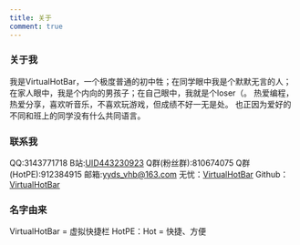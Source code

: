 ```yaml
---
title: 关于
comment: true
---
```


### 关于我

我是VirtualHotBar，一个极度普通的初中牲；在同学眼中我是个默默无言的人；在家人眼中，我是个内向的男孩子；在自己眼中，我就是个loser（。 
热爱编程，热爱分享，喜欢听音乐，不喜欢玩游戏，但成绩不好一无是处。 
也正因为爱好的不同和班上的同学没有什么共同语言。

### 联系我

QQ:3143771718 
B站:[UID443230923](https://space.bilibili.com/443230923) 
Q群(粉丝群):810674075 
Q群(HotPE):912384915 
邮箱:yyds_vhb@163.com
无忧：[VirtualHotBar](http://bbs.c3.wuyou.net/home.php?mod=space&uid=831301) 
Github：[VirtualHotBar](https://github.com/VirtualHotBar)

### 名字由来

VirtualHotBar = 虚拟快捷栏 
HotPE：Hot = 快捷、方便
